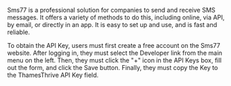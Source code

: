 Sms77 is a professional solution for companies to send and receive SMS messages. It offers a variety of methods to do this, including online, via API, by email, or directly in an app. It is easy to set up and use, and is fast and reliable. 

To obtain the API Key, users must first create a free account on the Sms77 website. After logging in, they must select the Developer link from the main menu on the left. Then, they must click the "+" icon in the API Keys box, fill out the form, and click the Save button. Finally, they must copy the Key to the ThamesThrive API Key field.
